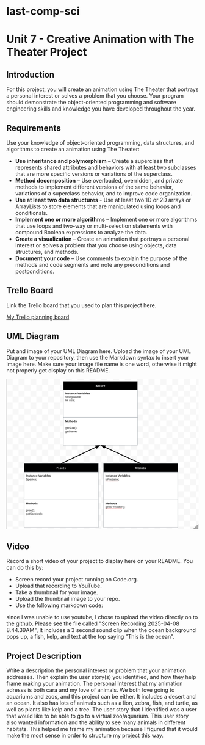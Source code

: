 # last-comp-sci
# Unit 7 - Creative Animation with The Theater Project

## Introduction

For this project, you will create an animation using The Theater that portrays a personal interest or solves a problem that you choose. Your program should demonstrate the object-oriented programming and software engineering skills and knowledge you have developed throughout the year.

## Requirements

Use your knowledge of object-oriented programming, data structures, and algorithms to create an animation using The Theater:

- **Use inheritance and polymorphism** – Create a superclass that represents shared attributes and behaviors with at least two subclasses that are more specific versions or variations of the superclass.
- **Method decomposition** – Use overloaded, overridden, and private methods to implement different versions of the same behavior, variations of a superclass behavior, and to improve code organization.
- **Use at least two data structures** - Use at least two 1D or 2D arrays or ArrayLists to store elements that are manipulated using loops and conditionals.
- **Implement one or more algorithms** – Implement one or more algorithms that use loops and two-way or multi-selection statements with compound Boolean expressions to analyze the data.
- **Create a visualization** – Create an animation that portrays a personal interest or solves a problem that you choose using objects, data structures, and methods.
- **Document your code** – Use comments to explain the purpose of the methods and code segments and note any preconditions and postconditions.

## Trello Board

Link the Trello board that you used to plan this project here. 

[My Trello planning board](https://trello.com/b/Cdwn3XCO/my-project)

## UML Diagram

Put and image of your UML Diagram here. Upload the image of your UML Diagram to your repository, then use the Markdown syntax to insert your image here. Make sure your image file name is one word, otherwise it might not properly get display on this README.

![alt text](image-1.png)
## Video

Record a short video of your project to display here on your README. You can do this by:

- Screen record your project running on Code.org.
- Upload that recording to YouTube.
- Take a thumbnail for your image.
- Upload the thumbnail image to your repo.
- Use the following markdown code:

since I was unable to use youtube, I chose to upload the video directly on to the github. Please see the file called "Screen Recording 2025-04-08 8.44.39AM", It includes a 3 second sound clip when the ocean background pops up, a fish, kelp, and text at the top saying "This is the ocean".

## Project Description

Write a description the personal interest or problem that your animation addresses. Then explain the user story(s) you identified, and how they help frame making your animation.
The personal Interest that my animation adresss is both cara and my love of animals. We both love going to aquariums and zoos, and this project can be either. It includes a desert and an ocean. It also has lots of animals such as a lion, zebra, fish, and turtle, as well as plants like kelp and a tree. The user story that I identified was a user that would like to be able to go to a virtual zoo/aquarium. This user story also wanted information and the ability to see many animals in different habitats. This helped me frame my animation because I figured that it would make the most sense in order to structure my project this way.